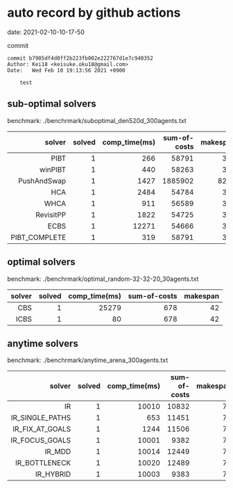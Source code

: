 auto record by github actions
===
date: 2021-02-10-10-17-50

commit
```
commit b7905df4d0ff2b223fb002e222767d1e7c940352
Author: Kei18 <keisuke.oku18@gmail.com>
Date:   Wed Feb 10 19:13:56 2021 +0900

    test

```

## sub-optimal solvers
benchmark: ./benchrmark/suboptimal_den520d_300agents.txt

|solver | solved | comp_time(ms) | sum-of-costs | makespan |
| ---: | ---: | ---: | ---: | ---: |
| PIBT | 1 | 266 | 58791 | 386 |
| winPIBT | 1 | 440 | 58263 | 395 |
| PushAndSwap | 1 | 1427 | 1885902 | 8292 |
| HCA | 1 | 2484 | 54784 | 386 |
| WHCA | 1 | 911 | 56589 | 386 |
| RevisitPP | 1 | 1822 | 54725 | 392 |
| ECBS | 1 | 12271 | 54666 | 389 |
| PIBT_COMPLETE | 1 | 319 | 58791 | 386 |

## optimal solvers
benchmark: ./benchrmark/optimal_random-32-32-20_30agents.txt

|solver | solved | comp_time(ms) | sum-of-costs | makespan |
| ---: | ---: | ---: | ---: | ---: |
| CBS | 1 | 25279 | 678 | 42 |
| ICBS | 1 | 80 | 678 | 42 |

## anytime solvers
benchmark: ./benchrmark/anytime_arena_300agents.txt

|solver | solved | comp_time(ms) | sum-of-costs | makespan |
| ---: | ---: | ---: | ---: | ---: |
| IR | 1 | 10010 | 10832 | 79 |
| IR_SINGLE_PATHS | 1 | 653 | 11451 | 79 |
| IR_FIX_AT_GOALS | 1 | 1244 | 11506 | 79 |
| IR_FOCUS_GOALS | 1 | 10001 | 9382 | 79 |
| IR_MDD | 1 | 10014 | 12449 | 79 |
| IR_BOTTLENECK | 1 | 10020 | 12489 | 79 |
| IR_HYBRID | 1 | 10003 | 9383 | 79 |
